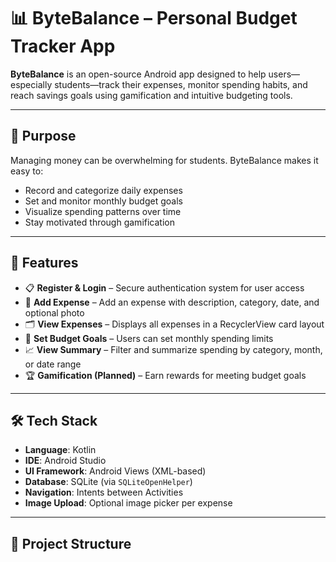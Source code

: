# 📊 ByteBalance – Personal Budget Tracker App

**ByteBalance** is an open-source Android app designed to help users—especially students—track their expenses, monitor spending habits, and reach savings goals using gamification and intuitive budgeting tools.

---

## 🧠 Purpose

Managing money can be overwhelming for students. ByteBalance makes it easy to:
- Record and categorize daily expenses
- Set and monitor monthly budget goals
- Visualize spending patterns over time
- Stay motivated through gamification

---

## 🚀 Features

- 📋 **Register & Login** – Secure authentication system for user access
- 💸 **Add Expense** – Add an expense with description, category, date, and optional photo
- 🗂️ **View Expenses** – Displays all expenses in a RecyclerView card layout
- 📅 **Set Budget Goals** – Users can set monthly spending limits
- 📈 **View Summary** – Filter and summarize spending by category, month, or date range
- 🏆 **Gamification (Planned)** – Earn rewards for meeting budget goals

---

## 🛠️ Tech Stack

- **Language**: Kotlin
- **IDE**: Android Studio
- **UI Framework**: Android Views (XML-based)
- **Database**: SQLite (via `SQLiteOpenHelper`)
- **Navigation**: Intents between Activities
- **Image Upload**: Optional image picker per expense

---

## 📂 Project Structure

